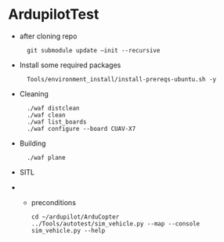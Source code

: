 # ArdupilotTest
* after cloning repo
    
        git submodule update –init --recursive 

* Install some required packages 

        Tools/environment_install/install-prereqs-ubuntu.sh -y 
* Cleaning  
        
		./waf distclean
		./waf clean
		./waf list_boards 
		./waf configure --board CUAV-X7  


* Building 

		./waf plane

* SITL
* * preconditions

		cd ~/ardupilot/ArduCopter	
		../Tools/autotest/sim_vehicle.py --map --console
		sim_vehicle.py --help
